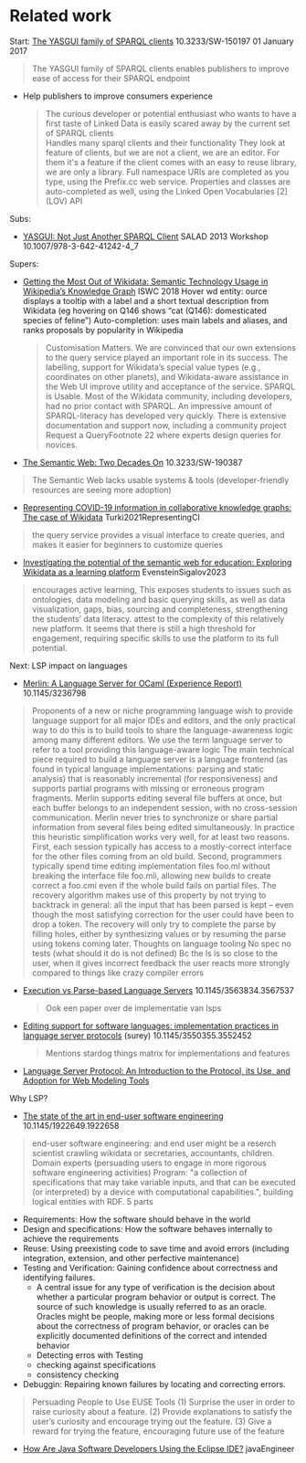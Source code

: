 

# Related work

Start: [The YASGUI family of SPARQL clients](https://dl.acm.org/doi/10.3233/SW-150197) 10.3233/SW-150197
01 January 2017

> The YASGUI family of SPARQL clients enables publishers to improve ease of access for their SPARQL endpoint
- Help publishers to improve consumers experience
  > The curious developer or potential enthusiast who wants to have a first taste of Linked Data is easily scared away by the current set of SPARQL clients  
  > Handles many sparql clients and their functionality
  > They look at feature of clients, but we are not a client, we are an editor. For them it's a feature if the client comes with an easy to reuse library, we are only a library.
  > Full namespace URIs are completed as you type, using the Prefix.cc web service. Properties and classes are auto-completed as well, using the Linked Open Vocabularies [2] (LOV) API

Subs:
- [YASGUI: Not Just Another SPARQL Client](https://ceur-ws.org/Vol-1056/salad2013-1.pdf) SALAD 2013 Workshop 10.1007/978-3-642-41242-4_7

Supers:
- [Getting the Most Out of Wikidata: Semantic Technology Usage in Wikipedia’s Knowledge Graph](https://link.springer.com/chapter/10.1007/978-3-030-00668-6_23#Sec4) ISWC 2018
  Hover wd entity: ource displays a tooltip with a label and a short textual description from Wikidata (eg hovering on Q146 shows “cat (Q146): domesticated species of feline”)
  Auto-completion: uses main labels and aliases, and ranks proposals by popularity in Wikipedia
  > Customisation Matters.   We are convinced that our own extensions to the query service played an important role in its success. The labelling, support for Wikidata’s special value types (e.g., coordinates on other planets), and Wikidata-aware assistance in the Web UI improve utility and acceptance of the service.
  > SPARQL is Usable.   Most of the Wikidata community, including developers, had no prior contact with SPARQL. An impressive amount of SPARQL-literacy has developed very quickly. There is extensive documentation and support now, including a community project Request a QueryFootnote 22 where experts design queries for novices.


- [The Semantic Web: Two Decades On](https://aidanhogan.com/docs/semantic-web-now.pdf) 10.3233/SW-190387
> The Semantic Web lacks usable systems & tools (developer-friendly resources are seeing more adoption)


- [Representing COVID-19 information in collaborative knowledge graphs: The case of Wikidata](https://content.iospress.com/articles/semantic-web/sw210444#x1-8000-3) Turki2021RepresentingCI
> the query service provides a visual interface to create queries, and makes it easier for beginners to customize queries


- [Investigating the potential of the semantic web for education: Exploring Wikidata as a learning platform](https://link.springer.com/article/10.1007/s10639-023-11664-1#Sec18) EvensteinSigalov2023
> encourages active learning, This exposes students to issues such as ontologies, data modeling and basic querying skills, as well as data visualization, gaps, bias, sourcing and completeness, strengthening the students’ data literacy.
> attest to the complexity of this relatively new platform. It seems that there is still a high threshold for engagement, requiring specific skills to use the platform to its full potential.



Next: LSP impact on languages

- [Merlin: A Language Server for OCaml (Experience Report)](https://dl.acm.org/doi/10.1145/3236798) 10.1145/3236798
> Proponents of a new or niche programming language wish to provide language support for all major IDEs and editors, and the only practical way to do this is to build tools to share the language-awareness logic among many different editors. We use the term language server to refer to a tool providing this language-aware logic
> The main technical piece required to build a language server is a language frontend (as found in typical language implementations: parsing and static analysis) that is reasonably incremental (for responsiveness) and supports partial programs with missing or erroneous program fragments.
> Merlin supports editing several file buffers at once, but each buffer belongs to an independent session, with no cross-session communication. Merlin never tries to synchronize or share partial information from several files being edited simultaneously. In practice this heuristic simplification works very well, for at least two reasons. First, each session typically has access to a mostly-correct interface for the other files coming from an old build. Second, programmers typically spend time editing implementation files foo.ml without breaking the interface file foo.mli, allowing new builds to create correct a foo.cmi even if the whole build fails on partial files.
> The recovery algorithm makes use of this property by not trying to backtrack in general: all the input that has been parsed is kept – even though the most satisfying correction for the user could have been to drop a token. The recovery will only try to complete the parse by filling holes, either by synthesizing values or by resuming the parse using tokens coming later.
> Thoughts on language tooling
  > No spec no tests (what should it do is not defined)
  > Bc the ls is so close to the user, when it gives incorrect feedback the user reacts more strongly compared to things like crazy compiler errors
  > 

- [Execution vs Parse-based Language Servers](https://stefan-marr.de/papers/dls-marr-et-al-execution-vs-parse-based-language-servers/) 10.1145/3563834.3567537
  > Ook een paper over de implementatie van lsps 

- [Editing support for software languages: implementation practices in language server protocols](https://dl.acm.org/doi/10.1145/3550355.3552452) (surey)  10.1145/3550355.3552452
    > Mentions stardog things
    > matrix for implementations and features


- [Language Server Protocol: An Introduction to the Protocol, its Use, and Adoption for Web Modeling Tools](https://emisa-journal.org/emisa/article/view/320) 


Why LSP?

- [The state of the art in end-user software engineering](https://dl.acm.org/doi/abs/10.1145/1922649.1922658) 10.1145/1922649.1922658
> end-user software engineering: and end user might be a reserch scientist crawling wikidata or secretaries, accountants, children. Domain experts (persuading users to engage in more rigorous software engineering activities)
> Program: "a collection of specifications that may take variable inputs, and that can be executed (or interpreted) by a device with computational capabilities.", building logical entities with RDF.
> 5 parts
  - Requirements: How the software should behave in the world
  - Design and specifications: How the software behaves internally to achieve the requirements
  - Reuse: Using preexisting code to save time and avoid errors (including integration, extension, and other perfective maintenance)
  - Testing and Verification: Gaining confidence about correctness and identifying failures.
    - A central issue for any type of verification is the decision about whether a particular program behavior or output is correct. The source of such knowledge is usually referred to as an oracle. Oracles might be people, making more or less formal decisions about the correctness of program behavior, or oracles can be explicitly documented definitions of the correct and intended behavior
    - Detecting erros with Testing
    - checking against specifications
    - consistency checking
  - Debuggin: Repairing known failures by locating and correcting errors.
> Persuading People to Use EUSE Tools
  (1) Surprise the user in order to raise curiosity about a feature.
  (2) Provide explanations to satisfy the user’s curiosity and encourage trying out the
  feature.
  (3) Give a reward for trying the feature, encouraging future use of the feature


- [How Are Java Software Developers Using the Eclipse IDE?](file:///home/silvius/Downloads/How_Are_Java_Software_Developers_Using_the_Eclipse.pdf) javaEngineer


